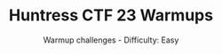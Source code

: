 ---
layout: page
title: Huntress CTF 23 Warmups
subtitle: "Warmup challenges - Difficulty: Easy"
tags: [CTF, Learning, Warmups]
---